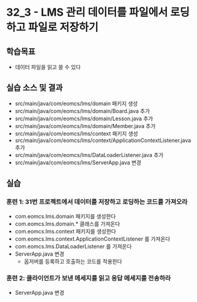 # 32_3 - LMS 관리 데이터를 파일에서 로딩하고 파일로 저장하기

## 학습목표

- 데이터 파일을 읽고 쓸 수 있다

## 실습 소스 및 결과

- src/main/java/com/eomcs/lms/domain 패키지 생성
- src/main/java/com/eomcs/lms/domain/Board.java 추가
- src/main/java/com/eomcs/lms/domain/Lesson.java 추가
- src/main/java/com/eomcs/lms/domain/Member.java 추가
- src/main/java/com/eomcs/lms/context 패키지 생성
- src/main/java/com/eomcs/lms/context/ApplicationContextListener.java 추가
- src/main/java/com/eomcs/lms/DataLoaderListener.java 추가
- src/main/java/com/eomcs/lms/ServerApp.java 변경


## 실습  

### 훈련 1: 31번 프로젝트에서 데이터를 저장하고 로딩하는 코드를 가져오라

- com.eomcs.lms.domain 패키지를 생성한다
- com.eomcs.lms.domain.* 클래스를 가져온다
- com.eomcs.lms.context 패키지를 생성한다
- com.eomcs.lms.context.ApplicationContextListener 를 가져온다
- com.eomcs.lms.DataLoaderListener 를 가져온다
- ServerApp.java 변경
  - 옵저버를 등록하고 호출하는 코드를 적용한다

### 훈련 2: 클라이언트가 보낸 메세지를 읽고 응답 메세지를 전송하라

- ServerApp.java 변경
